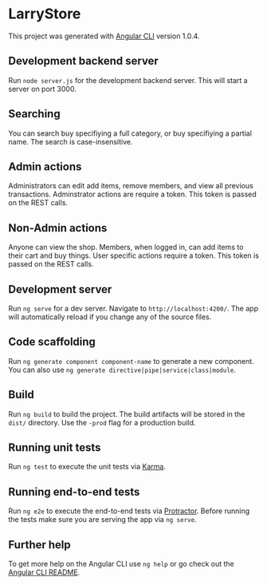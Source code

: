 # LarryStore

This project was generated with [Angular CLI](https://github.com/angular/angular-cli) version 1.0.4.

## Development backend server

Run `node server.js` for the development backend server. This will start a server on port 3000. 

## Searching

You can search buy specifiying a full category, or buy specifiying a partial name. The search is case-insensitive.

## Admin actions

Administrators can edit add items, remove members, and view all previous transactions. Adminstrator actions are require a token. This token is passed on the REST calls.

## Non-Admin actions

Anyone can view the shop.
Members, when logged in, can add items to their cart and buy things. User specific actions require a token. This token is passed on the REST calls.

## Development server

Run `ng serve` for a dev server. Navigate to `http://localhost:4200/`. The app will automatically reload if you change any of the source files. 

## Code scaffolding

Run `ng generate component component-name` to generate a new component. You can also use `ng generate directive|pipe|service|class|module`.

## Build

Run `ng build` to build the project. The build artifacts will be stored in the `dist/` directory. Use the `-prod` flag for a production build.

## Running unit tests

Run `ng test` to execute the unit tests via [Karma](https://karma-runner.github.io).

## Running end-to-end tests

Run `ng e2e` to execute the end-to-end tests via [Protractor](http://www.protractortest.org/).
Before running the tests make sure you are serving the app via `ng serve`.

## Further help

To get more help on the Angular CLI use `ng help` or go check out the [Angular CLI README](https://github.com/angular/angular-cli/blob/master/README.md).
